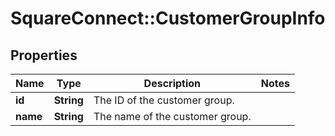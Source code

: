 # SquareConnect::CustomerGroupInfo

## Properties
Name | Type | Description | Notes
------------ | ------------- | ------------- | -------------
**id** | **String** | The ID of the customer group. | 
**name** | **String** | The name of the customer group. | 


